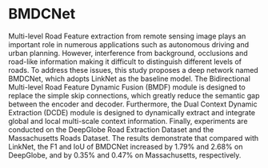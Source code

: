 # BMDCNet
Multi-level Road Feature extraction from remote sensing image plays an important role in numerous applications such as autonomous driving and urban planning. However, interference from background, occlusions and road-like information making it difficult to distinguish different levels of roads. To address these issues, this study proposes a deep network named BMDCNet, which adopts LinkNet as the baseline model. The Bidirectional Multi-level Road Feature Dynamic Fusion (BMDF) module is designed to replace the simple skip connections, which greatly reduce the semantic gap between the encoder and decoder. Furthermore, the Dual Context Dynamic Extraction (DCDE) module is designed to dynamically extract and integrate global and local multi-scale context information. Finally, experiments are conducted on the DeepGlobe Road Extraction Dataset and the Massachusetts Roads Dataset. The results demonstrate that compared with LinkNet, the F1 and IoU of BMDCNet increased by 1.79\% and 2.68\% on DeepGlobe, and by 0.35\% and 0.47\% on Massachusetts, respectively.
